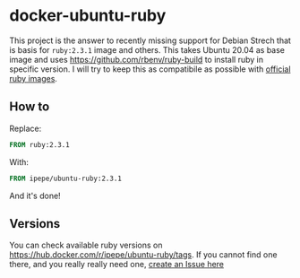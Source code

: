 # docker-ubuntu-ruby

This project is the answer to recently missing support for Debian Strech that is basis for `ruby:2.3.1` image and others. This takes Ubuntu 20.04 as base image and uses <https://github.com/rbenv/ruby-build> to install ruby in specific version. I will try to keep this as compatibile as possible with [official ruby images](https://hub.docker.com/_/ruby).

## How to

Replace:

```Dockerfile
FROM ruby:2.3.1
```

With:

```Dockerfile
FROM ipepe/ubuntu-ruby:2.3.1
```

And it's done!

## Versions

You can check available ruby versions on <https://hub.docker.com/r/ipepe/ubuntu-ruby/tags>. If you cannot find one there, and you really really need one, [create an Issue here](https://github.com/ipepe-oss/docker-ubuntu-ruby/issues/new)